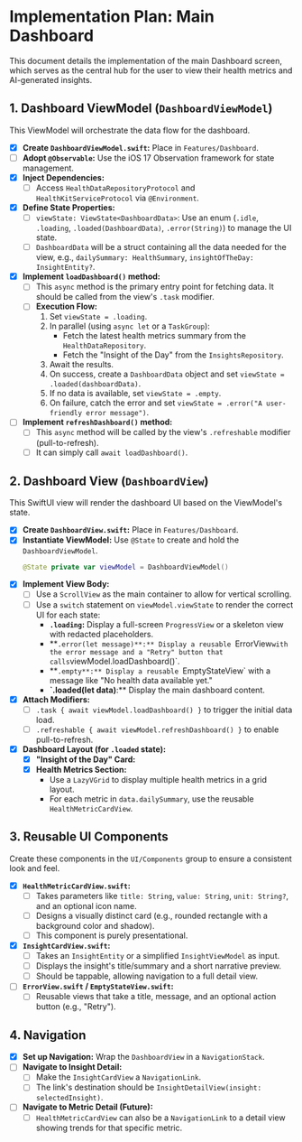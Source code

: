# Implementation Plan: Main Dashboard

This document details the implementation of the main Dashboard screen, which serves as the central hub for the user to view their health metrics and AI-generated insights.

## 1. Dashboard ViewModel (`DashboardViewModel`)

This ViewModel will orchestrate the data flow for the dashboard.

- [x] **Create `DashboardViewModel.swift`:** Place in `Features/Dashboard`.
- [ ] **Adopt `@Observable`:** Use the iOS 17 Observation framework for state management.
- [x] **Inject Dependencies:**
    - [ ] Access `HealthDataRepositoryProtocol` and `HealthKitServiceProtocol` via `@Environment`.
- [x] **Define State Properties:**
    - [ ] `viewState: ViewState<DashboardData>`: Use an enum (`.idle`, `.loading`, `.loaded(DashboardData)`, `.error(String)`) to manage the UI state.
    - [ ] `DashboardData` will be a struct containing all the data needed for the view, e.g., `dailySummary: HealthSummary`, `insightOfTheDay: InsightEntity?`.
- [x] **Implement `loadDashboard()` method:**
    - [ ] This `async` method is the primary entry point for fetching data. It should be called from the view's `.task` modifier.
    - [ ] **Execution Flow:**
        1. Set `viewState = .loading`.
        2. In parallel (using `async let` or a `TaskGroup`):
            - Fetch the latest health metrics summary from the `HealthDataRepository`.
            - Fetch the "Insight of the Day" from the `InsightsRepository`.
        3. Await the results.
        4. On success, create a `DashboardData` object and set `viewState = .loaded(dashboardData)`.
        5. If no data is available, set `viewState = .empty`.
        6. On failure, catch the error and set `viewState = .error("A user-friendly error message")`.
- [ ] **Implement `refreshDashboard()` method:**
    - [ ] This `async` method will be called by the view's `.refreshable` modifier (pull-to-refresh).
    - [ ] It can simply call `await loadDashboard()`.

## 2. Dashboard View (`DashboardView`)

This SwiftUI view will render the dashboard UI based on the ViewModel's state.

- [x] **Create `DashboardView.swift`:** Place in `Features/Dashboard`.
- [x] **Instantiate ViewModel:** Use `@State` to create and hold the `DashboardViewModel`.
    ```swift
    @State private var viewModel = DashboardViewModel()
    ```
- [x] **Implement View Body:**
    - [ ] Use a `ScrollView` as the main container to allow for vertical scrolling.
    - [ ] Use a `switch` statement on `viewModel.viewState` to render the correct UI for each state:
        - **`.loading`:** Display a full-screen `ProgressView` or a skeleton view with redacted placeholders.
        - **`.error(let message)**:** Display a reusable `ErrorView` with the error message and a "Retry" button that calls `viewModel.loadDashboard()`.
        - **`.empty**:** Display a reusable `EmptyStateView` with a message like "No health data available yet."
        - **`.loaded(let data)**:** Display the main dashboard content.
- [x] **Attach Modifiers:**
    - [ ] `.task { await viewModel.loadDashboard() }` to trigger the initial data load.
    - [ ] `.refreshable { await viewModel.refreshDashboard() }` to enable pull-to-refresh.
- [x] **Dashboard Layout (for `.loaded` state):**
    - [x] **"Insight of the Day" Card:**
    - [x] **Health Metrics Section:**
        - Use a `LazyVGrid` to display multiple health metrics in a grid layout.
        - For each metric in `data.dailySummary`, use the reusable `HealthMetricCardView`.

## 3. Reusable UI Components

Create these components in the `UI/Components` group to ensure a consistent look and feel.

- [x] **`HealthMetricCardView.swift`:**
    - [ ] Takes parameters like `title: String`, `value: String`, `unit: String?`, and an optional icon name.
    - [ ] Designs a visually distinct card (e.g., rounded rectangle with a background color and shadow).
    - [ ] This component is purely presentational.
- [x] **`InsightCardView.swift`:**
    - [ ] Takes an `InsightEntity` or a simplified `InsightViewModel` as input.
    - [ ] Displays the insight's title/summary and a short narrative preview.
    - [ ] Should be tappable, allowing navigation to a full detail view.
- [ ] **`ErrorView.swift` / `EmptyStateView.swift`:**
    - [ ] Reusable views that take a title, message, and an optional action button (e.g., "Retry").

## 4. Navigation

- [x] **Set up Navigation:** Wrap the `DashboardView` in a `NavigationStack`.
- [ ] **Navigate to Insight Detail:**
    - [ ] Make the `InsightCardView` a `NavigationLink`.
    - [ ] The link's destination should be `InsightDetailView(insight: selectedInsight)`.
- [ ] **Navigate to Metric Detail (Future):**
    - [ ] `HealthMetricCardView` can also be a `NavigationLink` to a detail view showing trends for that specific metric. 